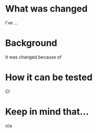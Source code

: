 # What was changed

I've ...

# Background

It was changed because of 

# How it can be tested

CI

# Keep in mind that...

n/a
